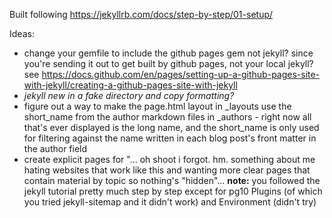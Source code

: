 Built following https://jekyllrb.com/docs/step-by-step/01-setup/

Ideas:
- change your gemfile to include the github pages gem not jekyll? since you're sending it out to get built by github pages, not your local jekyll? see https://docs.github.com/en/pages/setting-up-a-github-pages-site-with-jekyll/creating-a-github-pages-site-with-jekyll
- *jekyll new in a fake directory and copy formatting?*
- figure out a way to make the page.html layout in _layouts use the short_name from the author markdown files in _authors - right now all that's ever displayed is the long name, and the short_name is only used for filtering against the name written in each blog post's front matter in the author field
- create explicit pages for "... oh shoot i forgot. hm. something about me hating websites that work like this and wanting more clear pages that contain material by topic so nothing's "hidden"... 
**note:** you followed the jekyll tutorial pretty much step by step except for pg10 Plugins (of which you tried jekyll-sitemap and it didn't work) and Environment (didn't try)
